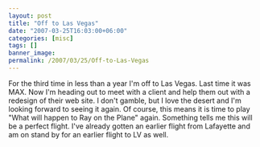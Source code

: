 ```yaml
---
layout: post
title: "Off to Las Vegas"
date: "2007-03-25T16:03:00+06:00"
categories: [misc]
tags: []
banner_image: 
permalink: /2007/03/25/Off-to-Las-Vegas
---
```


For the third time in less than a year I'm off to Las Vegas. Last time it was MAX. Now I'm heading out to meet with a client and help them out with a redesign of their web site. I don't gamble, but I love the desert and I'm looking forward to seeing it again. Of course, this means it is time to play "What will happen to Ray on the Plane" again. Something tells me this will be a perfect flight. I've already gotten an earlier flight from Lafayette and am on stand by for an earlier flight to LV as well.